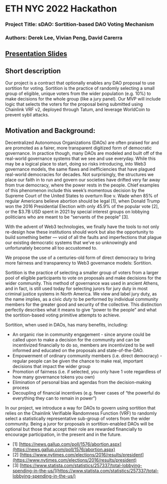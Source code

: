 # ETH NYC 2022 Hackathon

### Project Title: sDAO: Sortition-based DAO Voting Mechanism

### Authors: Derek Lee, Vivian Peng, David Carerra

## [Presentation Slides](https://docs.google.com/presentation/d/1w8ViMaA4S9eEzgRgf9Gbv9k4dq331t-H1ebTF6gj92M/edit?usp=sharing)

## Short description

Our project is a contract that optionally enables any DAO proposal to use sortition for voting. Sortition is the practice of randomly selecting a small group of eligible, unique voters from the wider population (e.g. 10%) to make decisions for the whole group (like a jury panel). Our MVP will include logic that selects the voters for the proposal being submitted using Chainlink VRF v2, deployed through Tatum, and leverage WorldCoin to prevent sybil attacks.

## Motivation and Background:

Decentralized Autonomous Organizations (DAOs) are often praised for and are promoted as a fairer, more transparent digitized form of democratic governance. In practice though, many DAOs are modeled and built off of the real-world governance systems that we see and use everyday. While this may be a logical place to start, doing so risks introducing, into Web3 governance models, the same flaws and inefficiencies that have plagued real-world democracies for decades. Not surprisingly, the structures we place our faith in to run and govern our societies have drifted very far away from true democracy, where the power rests in the people. Chief examples of this phenomenon include this week’s momentous decision by the Supreme Court of the United States to overturn Roe v. Wade when 85% of regular Americans believe abortion should be legal [1], when Donald Trump won the 2016 Presidential Election with only 45.9% of the popular vote [2], or the $3.7B USD spent in 2021 by special interest groups on lobbying politicians who are meant to be “servants of the people” [3].

With the advent of Web3 technologies, we finally have the tools to not only re-design how these institutions should work but also the opportunity to build something better — void of all the faults and imperfections that plague our existing democratic systems that we’ve so unknowingly and unfortunately become all too accustomed to.

We propose the use of a centuries-old form of direct democracy to bring more fairness and transparency to Web3 governance models: Sortition.

Sortition is the practice of selecting a smaller group of voters from a larger pool of eligible participants to vote on proposals and make decisions for the wider community. This method of governance was used in ancient Athens, and in fact, is still used today for selecting jurors for jury duty in most criminal justice systems in North America. We view and label jury duty, as the name implies, as a civic *duty* to be performed by individual community members for the greater good and security of the collective. This distinction perfectly describes what it means to give “power to the people” and what the sortition-based voting primitive attempts to achieve.

Sortition, when used in DAOs, has many benefits, including: 

- An organic rise in community engagement - since anyone could be called upon to make a decision for the community and can be incentivized financially to do so, members are incentivized to be well informed and educated on the proposals and state-of-the-DAO.
- Empowerment of ordinary community members (i.e. direct democracy) - regular people can be given the chance to make real, important decisions that impact the wider group
- Promotion of fairness (i.e. if selected, you only have 1 vote regardless of how many governance tokens you own)
- Elimination of personal bias and agendas from the decision-making process
- Decoupling of financial incentives (e.g. fewer cases of “the powerful do everything they can to remain in power”)

In our project, we introduce a way for DAOs to govern using sortition that relies on the Chainlink Verifiable Randomness Function (VRF) to randomly select a statistically representative sub-group of voters from the wider community. Being a juror for proposals in sortition-enabled DAOs will be optional but those that accept their role are rewarded financially to encourage participation, in the present and in the future.

- [1] [https://news.gallup.com/poll/1576/abortion.aspx](https://news.gallup.com/poll/1576/abortion.aspx)
- [2] [https://www.nytimes.com/elections/2016/results/president](https://www.nytimes.com/elections/2016/results/president)
- [3] [https://www.statista.com/statistics/257337/total-lobbying-spending-in-the-us/](https://www.statista.com/statistics/257337/total-lobbying-spending-in-the-us/)
